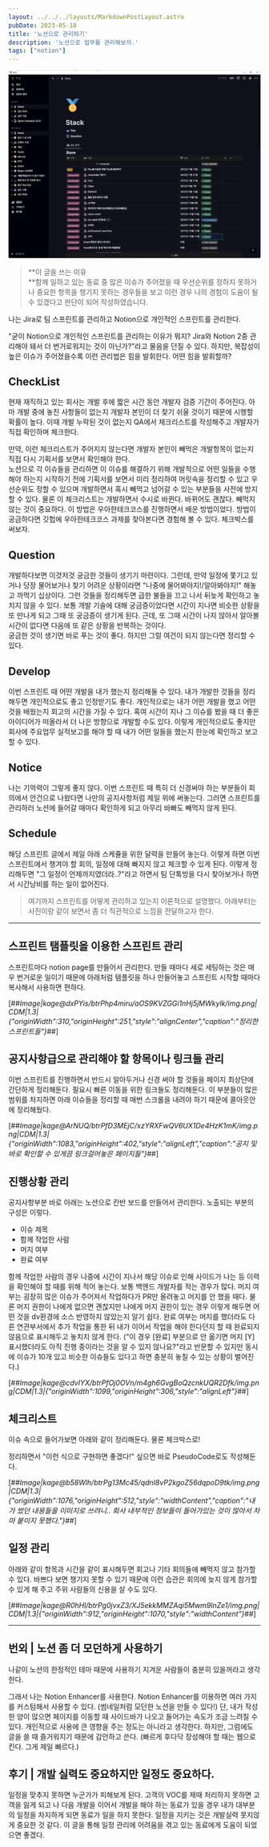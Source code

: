 ```yaml
---
layout: ../../../layouts/MarkdownPostLayout.astro
pubDate: 2023-05-18
title: '노션으로 관리하기'
description: '노션으로 업무를 관리해보자.'
tags: ["notion"]
---
```


![image-notion](../images/notion-image.png)

> **이 글을 쓰는 이유  
> **함께 일하고 있는 동료 중 많은 이슈가 주어졌을 때 우선순위를 정하지 못하거나 중요한 항목을 챙기지 못하는 경우들을 보고 이런 경우 나의 경험이 도움이 될 수 있겠다고 판단이 되어 작성하였습니다.

나는 Jira로 팀 스프린트를 관리하고 Notion으로 개인적인 스프린트를 관리한다.

"굳이 Notion으로 개인적인 스프린트를 관리하는 이유가 뭐지? Jira와 Notion 2중 관리해야 돼서 더 번거로워지는 것이 아닌가?"라고 물음을 던질 수 있다. 하지만, 복잡성이 높은 이슈가 주어졌을수록 이런 관리법은 힘을 발휘한다. 어떤 힘을 발휘할까?

## CheckList

현재 재직하고 있는 회사는 개발 후에 짧은 시간 동안 개발자 검증 기간이 주어진다. 아마 개발 중에 놓친 사항들이 없는지 개발자 본인이 더 찾기 쉬울 것이기 때문에 시행할 확률이 높다. 이때 개발 누락된 것이 없는지 QA에서 체크리스트를 작성해주고 개발자가 직접 확인하며 체크한다.

만약, 이런 체크리스트가 주어지지 않는다면 개발자 본인이 빼먹은 개발항목이 없는지 직접 다시 기획서를 보면서 확인해야 한다.  
노션으로 각 이슈들을 관리하면 이 이슈를 해결하기 위해 개발적으로 어떤 일들을 수행해야 하는지 시작하기 전에 기획서를 보면서 미리 정리하여 머릿속을 정리할 수 있고 우선순위도 정할 수 있으며 개발하면서 혹시 빼먹고 넘어갈 수 있는 부분들을 사전에 방지할 수 있다. 물론 이 체크리스트는 개발하면서 수시로 바뀐다. 바뀌어도 괜찮다. 빼먹지 않는 것이 중요하다. 이 방법은 우아한테크코스를 진행하면서 배운 방법이었다. 방법이 궁금하다면 깃헙에 우아한테크코스 과제를 찾아본다면 경험해 볼 수 있다. 체크박스를 써보자.

## Question

개발하다보면 이것저것 궁금한 것들이 생기기 마련이다. 그런데, 만약 일정에 쫓기고 있거나 당장 물어보거나 찾기 어려운 상황이라면 "나중에 물어봐야지!/알아봐야지!" 해놓고 까먹기 십상이다. 그런 것들을 정리해두면 급한 불들을 끄고 나서 뒤늦게 확인하고 놓치지 않을 수 있다. 보통 개발 기술에 대해 궁금증이었다면 시간이 지나면 비슷한 상황을 또 만나게 되고 그때 또 궁금증이 생기게 된다. 근데, 또 그때 시간이 나지 않아서 알아볼 시간이 없다면 다음에 또 같은 상황을 반복하는 것이다.  
궁금한 것이 생기면 바로 푸는 것이 좋다. 하지만 그럴 여건이 되지 않는다면 정리할 수 있다.

## Develop

이번 스프린트 때 어떤 개발을 내가 했는지 정리해둘 수 있다. 내가 개발한 것들을 정리해두면 개인적으로도 좋고 인정받기도 좋다. 개인적으로는 내가 어떤 개발을 했고 어떤 것을 배웠는지 회고의 시간을 가질 수 있다. 혹여 시간이 지나 그 이슈를 봤을 때 더 좋은 아이디어가 떠올라서 더 나은 방향으로 개발할 수도 있다. 이렇게 개인적으로도 좋지만 회사에 주요업무 실적보고를 해야 할 때 내가 어떤 일들을 했는지 한눈에 확인하고 보고할 수 있다.

## Notice

나는 기억력이 그렇게 좋지 않다. 이번 스프린트 때 특히 더 신경써야 하는 부분들이 회의에서 안건으로 나왔다면 나만의 공지사항처럼 제일 위에 써놓는다. 그러면 스프린트를 관리하러 노션에 들어갈 때마다 확인하게 되고 아무리 바빠도 빼먹지 않게 된다.

## Schedule

해당 스프린트 글에서 제일 아래 스케쥴을 위한 달력을 만들어 놓는다. 이렇게 하면 이번 스프린트에서 챙겨야 할 회의, 일정에 대해 빠지지 않고 체크할 수 있게 된다. 이렇게 정리해두면 "그 일정이 언제까지였더라..?"라고 하면서 팀 단톡방을 다시 찾아보거나 하면서 시간낭비를 하는 일이 없어진다.

> 여기까지 스프린트를 어떻게 관리하고 있는지 이론적으로 설명했다. 아래부터는 사진이랑 같이 보면서 좀 더 직관적으로 느낌을 전달하고자 한다.

---

## 스프린트 탬플릿을 이용한 스프린트 관리

스프린트마다 notion page를 만들어서 관리한다. 만들 때마다 세로 세팅하는 것은 매우 번거로운 일이기 때문에 아래처럼 템플릿을 하나 만들어놓고 스프린트 시작할 때마다 복사해서 사용하면 편하다.

[##_Image|kage@dxPYis/btrPhp4miru/aOS9KVZGGi1nHj5jMWkylk/img.png|CDM|1.3|{"originWidth":310,"originHeight":251,"style":"alignCenter","caption":"정리한 스프린트들"}_##]

## 공지사항급으로 관리해야 할 항목이나 링크들 관리

이번 스프린트를 진행하면서 반드시 알아두거나 신경 써야 할 것들을 페이지 최상단에 간단하게 정리해둔다. 필요시 빠른 이동을 위한 링크들도 정리해둔다. 이 부분들이 많은 범위를 차지하면 아래 이슈들을 정리할 때 매번 스크롤을 내려야 하기 때문에 콜아웃안에 정리해뒀다.

[##_Image|kage@ArNUQ/btrPfD3MEjC/xzYRXFwQV6UX1De4HzK1mK/img.png|CDM|1.3|{"originWidth":1083,"originHeight":402,"style":"alignLeft","caption":"공지 및 바로 확인할 수 있게끔 링크걸어놓은 페이지들"}_##]

## 진행상황 관리

공지사항부분 바로 아래는 노션으로 칸반 보드를 만들어서 관리한다. 노출되는 부분의 구성은 이렇다.

-   이슈 제목
-   함께 작업한 사람
-   머지 여부
-   완료 여부

함께 작업한 사람의 경우 나중에 시간이 지나서 해당 이슈로 인해 사이드가 나는 등 이력을 확인해야 할 때를 위해 적어 놓는다. 보통 백엔드 개발자를 적는 경우가 많다. 머지 여부는 굉장히 많은 이슈가 주어져서 작업하다가 PR만 올려놓고 머지를 안 했을 때다. 물론 머지 권한이 나에게 없으면 괜찮지만 나에게 머지 권한이 있는 경우 이렇게 해두면 어떤 것을 dv환경에 소스 반영하지 않았는지 알기 쉽다. 완료 여부는 머지를 했더라도 다른 연관부서에서 추가 작업을 통한 뒤 내가 이어서 작업을 해야 한다던지 할 때 완료되지 않음으로 표시해두고 놓치지 않게 한다. ("이 경우 \[완료\] 부분으로 안 옮기면 머지 \[Y\] 표시했더라도 아직 진행 중이라는 것을 알 수 있지 않나요?"라고 반문할 수 있지만 동시에 이슈가 10개 있고 비슷한 이슈들도 있다고 하면 충분히 놓칠 수 있는 상황이 벌어진다.)

[##_Image|kage@cdvIYX/btrPfOj0OVn/m4gh6GvgBoQzcnkUQR2Dfk/img.png|CDM|1.3|{"originWidth":1099,"originHeight":306,"style":"alignLeft"}_##]

## 체크리스트

이슈 속으로 들어가보면 아래와 같이 정리해둔다. 물론 체크박스로!

정리하면서 "이런 식으로 구현하면 좋겠다!" 싶으면 바로 PseudoCode로도 작성해둔다.

[##_Image|kage@b58Wlh/btrPg13Mc45/qdnI8vP2kgoZ56dqpoD9tk/img.png|CDM|1.3|{"originWidth":1076,"originHeight":512,"style":"widthContent","caption":"내가 썼던 내용들을 이미지로 쓰려니.. 회사 내부적인 정보들이 들어가있는 것이 많아서 차마 붙이지 못했다."}_##]

## 일정 관리

아래와 같이 항목과 시간을 같이 표시해두면 회고나 기타 회의들에 빼먹지 않고 참가할 수 있다. 바쁘다 보면 챙기지 못할 수 있기 때문에 이런 습관은 회의에 늦지 않게 참가할 수 있게 해 주고 주위 사람들의 신용을 살 수도 있다.

[##_Image|kage@R0hHl/btrPg0jvxZ3/XJ5ekkMMZAqi5Mwm9lnZe1/img.png|CDM|1.3|{"originWidth":912,"originHeight":1070,"style":"widthContent"}_##]

---

## 번외 | 노션 좀 더 모던하게 사용하기

나같이 노션의 한정적인 테마 때문에 사용하기 지겨운 사람들이 충분히 있을꺼라고 생각한다.

그래서 나는 Notion Enhancer를 사용한다. Notion Enhancer를 이용하면 여러 가지를 커스텀해서 사용할 수 있다. (썸네일처럼 모던한 노션을 만들 수 있다!) 단, 내가 작성한 양이 많으면 페이지를 이동할 때 사이드바가 나오고 들어가는 속도가 조금 느려질 수 있다. 개인적으로 사용에 큰 영향을 주는 정도는 아니라고 생각한다. 하지만, 그럼에도 글을 쓸 때 즐거워지기 때문에 감안하고 쓴다. (빠르게 후다닥 장성해야 할 때는 웹으로 킨다. 그게 제일 빠르다.)

## 후기 | 개발 실력도 중요하지만 일정도 중요하다.

일정을 맞추지 못하면 누군가가 피해보게 된다. 고객의 VOC를 제때 처리하지 못하면 고객을 잃게 되고 나 다음 개발을 이어서 개발을 해야 하는 동료가 있을 경우 내가 대부분의 일정을 차지하게 되면 동료가 일을 하지 못한다. 일정을 지키는 것은 개발실력 못지않게 중요한 것 같다. 이 글을 통해 일정 관리에 어려움을 겪고 있는 동료에게 도움이 되었으면 좋겠다.